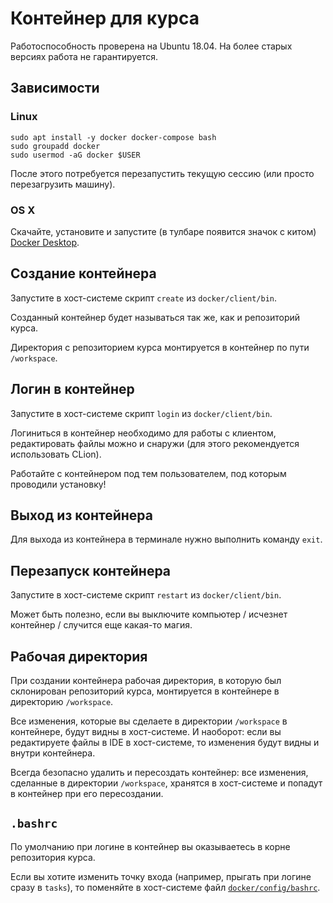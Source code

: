 # Контейнер для курса

Работоспособность проверена на Ubuntu 18.04.
На более старых версиях работа не гарантируется.

## Зависимости

### Linux

```shell
sudo apt install -y docker docker-compose bash
sudo groupadd docker
sudo usermod -aG docker $USER
```

После этого потребуется перезапустить текущую сессию (или просто перезагрузить машину).

### OS X

Скачайте, установите и запустите (в тулбаре появится значок с китом) [Docker Desktop](https://download.docker.com/mac/stable/Docker.dmg).

## Создание контейнера

Запустите в хост-системе скрипт `create` из `docker/client/bin`.

Созданный контейнер будет называться так же, как и репозиторий курса.

Директория с репозиторием курса монтируется в контейнер по пути `/workspace`.

## Логин в контейнер

Запустите в хост-системе скрипт `login` из `docker/client/bin`.

Логиниться в контейнер необходимо для работы с клиентом,
редактировать файлы можно и снаружи (для этого рекомендуется использовать CLion).

Работайте с контейнером под тем пользователем, под которым проводили установку!

## Выход из контейнера

Для выхода из контейнера в терминале нужно выполнить команду `exit`.

## Перезапуск контейнера

Запустите в хост-системе скрипт `restart` из `docker/client/bin`.

Может быть полезно, если вы выключите компьютер / исчезнет контейнер / случится еще какая-то магия.

## Рабочая директория

При создании контейнера рабочая директория, в которую был склонирован репозиторий курса, монтируется в контейнере в директорию `/workspace`.

Все изменения, которые вы сделаете в директории `/workspace` в контейнере, будут видны в хост-системе. И наоборот: если вы редактируете файлы в IDE в хост-системе, то изменения будут видны и внутри контейнера.

Всегда безопасно удалить и пересоздать контейнер: все изменения, сделанные в директории `/workspace`, хранятся в хост-системе и попадут в контейнер при его пересоздании.

## `.bashrc`

По умолчанию при логине в контейнер вы оказываетесь в корне репозитория курса.

Если вы хотите изменить точку входа (например, прыгать при логине сразу в `tasks`), то поменяйте в хост-системе файл [`docker/config/bashrc`](/docker/config/bashrc).
